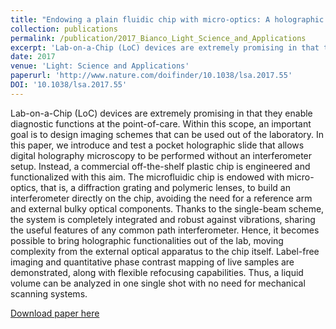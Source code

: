 ```yaml
---
title: "Endowing a plain fluidic chip with micro-optics: A holographic microscope slide"
collection: publications
permalink: /publication/2017_Bianco_Light_Science_and_Applications
excerpt: 'Lab-on-a-Chip (LoC) devices are extremely promising in that they enable diagnostic functions at the point-of-care. Within this scope, an important goal is to design imaging schemes that can be used out of the laboratory. In this paper, we introduce and test a pocket holographic slide that allows digital holography microscopy to be performed without an interferometer setup. Instead, a commercial off-the-shelf plastic chip is engineered and functionalized with this aim. The microfluidic chip is endowed with micro-optics, that is, a diffraction grating and polymeric lenses, to build an interferometer directly on the chip, avoiding the need for a reference arm and external bulky optical components. Thanks to the single-beam scheme, the system is completely integrated and robust against vibrations, sharing the useful features of any common path interferometer. Hence, it becomes possible to bring holographic functionalities out of the lab, moving complexity from the external optical apparatus to the chip itself. Label-free imaging and quantitative phase contrast mapping of live samples are demonstrated, along with flexible refocusing capabilities. Thus, a liquid volume can be analyzed in one single shot with no need for mechanical scanning systems.'
date: 2017
venue: 'Light: Science and Applications'
paperurl: 'http://www.nature.com/doifinder/10.1038/lsa.2017.55'
DOI: '10.1038/lsa.2017.55'
---
```

Lab-on-a-Chip (LoC) devices are extremely promising in that they enable diagnostic functions at the point-of-care. Within this scope, an important goal is to design imaging schemes that can be used out of the laboratory. In this paper, we introduce and test a pocket holographic slide that allows digital holography microscopy to be performed without an interferometer setup. Instead, a commercial off-the-shelf plastic chip is engineered and functionalized with this aim. The microfluidic chip is endowed with micro-optics, that is, a diffraction grating and polymeric lenses, to build an interferometer directly on the chip, avoiding the need for a reference arm and external bulky optical components. Thanks to the single-beam scheme, the system is completely integrated and robust against vibrations, sharing the useful features of any common path interferometer. Hence, it becomes possible to bring holographic functionalities out of the lab, moving complexity from the external optical apparatus to the chip itself. Label-free imaging and quantitative phase contrast mapping of live samples are demonstrated, along with flexible refocusing capabilities. Thus, a liquid volume can be analyzed in one single shot with no need for mechanical scanning systems.

[Download paper here](http://www.nature.com/doifinder/10.1038/lsa.2017.55)
